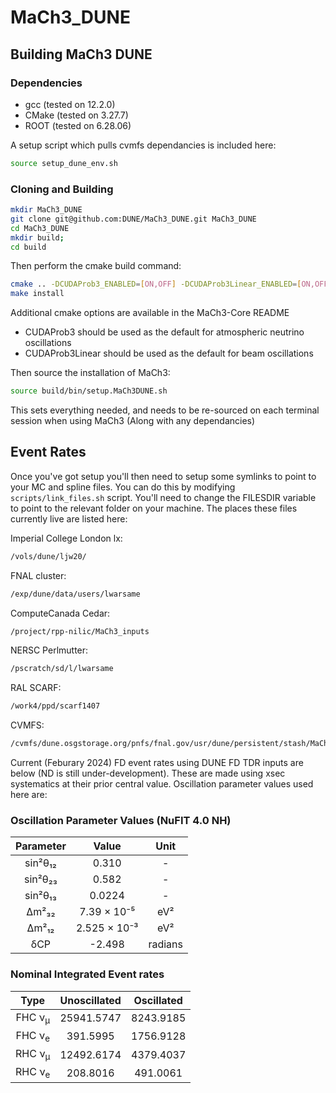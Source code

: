 # MaCh3_DUNE

## Building MaCh3 DUNE

### Dependencies

- gcc (tested on 12.2.0)
- CMake (tested on 3.27.7)
- ROOT (tested on 6.28.06)

A setup script which pulls cvmfs dependancies is included here:
```bash
source setup_dune_env.sh
```

### Cloning and Building

```bash
mkdir MaCh3_DUNE
git clone git@github.com:DUNE/MaCh3_DUNE.git MaCh3_DUNE
cd MaCh3_DUNE
mkdir build;
cd build
```

Then perform the cmake build command:

```bash
cmake .. -DCUDAProb3_ENABLED=[ON,OFF] -DCUDAProb3Linear_ENABLED=[ON,OFF] -DMaCh3_CORE_BRANCH="v1.4.8"
make install
```

Additional cmake options are available in the MaCh3-Core README

- CUDAProb3 should be used as the default for atmospheric neutrino oscillations
- CUDAProb3Linear should be used as the default for beam oscillations

Then source the installation of MaCh3:
```bash
source build/bin/setup.MaCh3DUNE.sh
```

This sets everything needed, and needs to be re-sourced on each terminal session when using MaCh3 (Along with any dependancies)

## Event Rates

Once you've got setup you'll then need to setup some symlinks to point to your MC and spline files. You can do this by modifying `scripts/link_files.sh` script. You'll need to change the FILESDIR variable to point to the relevant folder on your machine. The places these files currently live are listed here:

Imperial College London lx:
```bash
/vols/dune/ljw20/
```

FNAL cluster:
```bash
/exp/dune/data/users/lwarsame
```

ComputeCanada Cedar:
```bash
/project/rpp-nilic/MaCh3_inputs
```

NERSC Perlmutter:
```bash
/pscratch/sd/l/lwarsame
```

RAL SCARF:
```bash
/work4/ppd/scarf1407
```

CVMFS:
```bash
/cvmfs/dune.osgstorage.org/pnfs/fnal.gov/usr/dune/persistent/stash/MaCh3/inputs/TDR/v3
```

Current (Feburary 2024) FD event rates using DUNE FD TDR inputs are below (ND is still under-development). These are made using xsec systematics at their prior central value. Oscillation parameter values used here are:

### Oscillation Parameter Values (NuFIT 4.0 NH)
<div align="center">

|     Parameter     |       Value       |     Unit     |
|:-----------------:|:-----------------:|:------------:|
|     sin²θ₁₂       |       0.310       |      -       |
|     sin²θ₂₃       |       0.582       |      -       |
|     sin²θ₁₃       |       0.0224      |      -       |
|     Δm²₃₂         |    7.39 × 10⁻⁵    |     eV²      |
|     Δm²₁₂         |    2.525 × 10⁻³   |     eV²      |
|     δCP           |      -2.498       |   radians    |

</div>

### Nominal Integrated Event rates

<div align="center">

|       Type        |     Unoscillated    |     Oscillated    |
|:-----------------:|:-------------------:|:-----------------:|
| FHC ν<sub>μ</sub> |     25941.5747      |     8243.9185     |
| FHC ν<sub>e</sub> |      391.5995       |     1756.9128     |
| RHC ν<sub>μ</sub> |     12492.6174      |     4379.4037     |
| RHC ν<sub>e</sub> |      208.8016       |     491.0061      |

</div>
